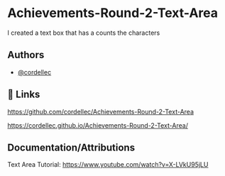 
# Achievements-Round-2-Text-Area


I created a text box that has a counts the characters  
## Authors

- [@cordellec](https://www.github.com/cordellec)


## 🔗 Links

https://github.com/cordellec/Achievements-Round-2-Text-Area

https://cordellec.github.io/Achievements-Round-2-Text-Area/

## Documentation/Attributions

Text Area Tutorial: https://www.youtube.com/watch?v=X-LVkU95jLU



